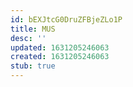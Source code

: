```yaml
---
id: bEXJtcG0DruZFBjeZLo1P
title: MUS
desc: ''
updated: 1631205246063
created: 1631205246063
stub: true
---
```



